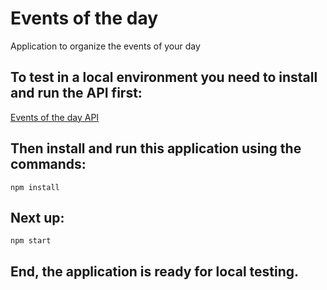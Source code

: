 # Events of the day
Application to organize the events of your day

## To test in a local environment you need to install and run the API first:

<a target="_blank" href="https://github.com/DavidEdsonDoNascimento/EventsTheDayAPIJS">Events of the day API</a>

## Then install and run this application using the commands:

```
npm install
```

## Next up:

```
npm start
```

## End, the application is ready for local testing.
